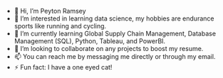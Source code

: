 - 👋 Hi, I’m Peyton Ramsey
- 👀 I’m interested in learning data science, my hobbies are endurance sports like running and cycling. 
- 🌱 I’m currently learning Global Supply Chain Management, Database Management (SQL), Python, Tableau, and PowerBI.
- 💞️ I’m looking to collaborate on any projects to boost my resume.
- 📫 You can reach me by messaging me directly or through my email.
- ⚡ Fun fact: I have a one eyed cat!

<!---
peytonramsey/peytonramsey is a ✨ special ✨ repository because its `README.md` (this file) appears on your GitHub profile.
You can click the Preview link to take a look at your changes.
--->
